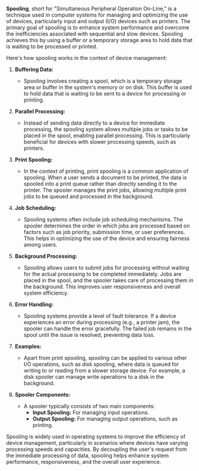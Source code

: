 **Spooling**, short for "Simultaneous Peripheral Operation On-Line," is a technique used in computer systems for managing and optimizing the use of devices, particularly input and output (I/O) devices such as printers. The primary goal of spooling is to enhance system performance and overcome the inefficiencies associated with sequential and slow devices. Spooling achieves this by using a buffer or a temporary storage area to hold data that is waiting to be processed or printed.

Here's how spooling works in the context of device management:

1. **Buffering Data:**
   - Spooling involves creating a spool, which is a temporary storage area or buffer in the system's memory or on disk. This buffer is used to hold data that is waiting to be sent to a device for processing or printing.

2. **Parallel Processing:**
   - Instead of sending data directly to a device for immediate processing, the spooling system allows multiple jobs or tasks to be placed in the spool, enabling parallel processing. This is particularly beneficial for devices with slower processing speeds, such as printers.

3. **Print Spooling:**
   - In the context of printing, print spooling is a common application of spooling. When a user sends a document to be printed, the data is spooled into a print queue rather than directly sending it to the printer. The spooler manages the print jobs, allowing multiple print jobs to be queued and processed in the background.

4. **Job Scheduling:**
   - Spooling systems often include job scheduling mechanisms. The spooler determines the order in which jobs are processed based on factors such as job priority, submission time, or user preferences. This helps in optimizing the use of the device and ensuring fairness among users.

5. **Background Processing:**
   - Spooling allows users to submit jobs for processing without waiting for the actual processing to be completed immediately. Jobs are placed in the spool, and the spooler takes care of processing them in the background. This improves user responsiveness and overall system efficiency.

6. **Error Handling:**
   - Spooling systems provide a level of fault tolerance. If a device experiences an error during processing (e.g., a printer jam), the spooler can handle the error gracefully. The failed job remains in the spool until the issue is resolved, preventing data loss.

7. **Examples:**
   - Apart from print spooling, spooling can be applied to various other I/O operations, such as disk spooling, where data is queued for writing to or reading from a slower storage device. For example, a disk spooler can manage write operations to a disk in the background.

8. **Spooler Components:**
   - A spooler typically consists of two main components:
     - **Input Spooling:** For managing input operations.
     - **Output Spooling:** For managing output operations, such as printing.

Spooling is widely used in operating systems to improve the efficiency of device management, particularly in scenarios where devices have varying processing speeds and capacities. By decoupling the user's request from the immediate processing of data, spooling helps enhance system performance, responsiveness, and the overall user experience.
